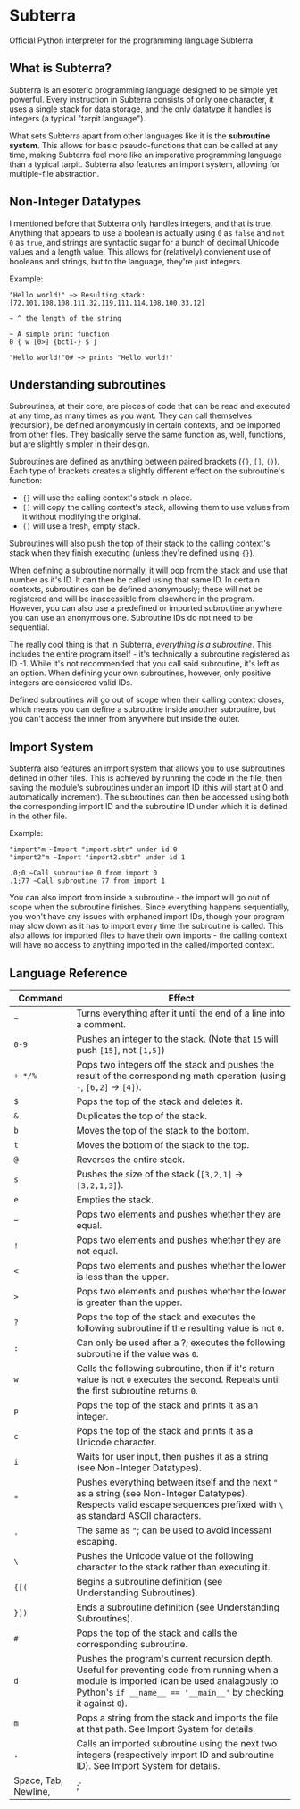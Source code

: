 # Subterra
Official Python interpreter for the programming language Subterra

## What is Subterra?
Subterra is an esoteric programming language designed to be simple yet powerful. Every instruction in Subterra consists of only one character, it uses a single stack for data storage, and the only datatype it handles is integers (a typical "tarpit language").

What sets Subterra apart from other languages like it is the **subroutine system**. This allows for basic pseudo-functions that can be called at any time, making Subterra feel more like an imperative programming language than a typical tarpit. Subterra also features an import system, allowing for multiple-file abstraction.

## Non-Integer Datatypes

I mentioned before that Subterra only handles integers, and that is true. Anything that appears to use a boolean is actually using `0` as `false` and `not 0` as `true`, and strings are syntactic sugar for a bunch of decimal Unicode values and a length value. This allows for (relatively) convienent use of booleans and strings, but to the language, they're just integers.

Example:
```
"Hello world!" ~> Resulting stack: [72,101,108,108,111,32,119,111,114,108,100,33,12]
                                                                                ~ ^ the length of the string

~ A simple print function
0 { w [0>] {bct1-} $ }

"Hello world!"0# ~> prints "Hello world!"
```

## Understanding subroutines
Subroutines, at their core, are pieces of code that can be read and executed at any time, as many times as you want. They can call themselves (recursion), be defined anonymously in certain contexts, and be imported from other files. They basically serve the same function as, well, functions, but are slightly simpler in their design.

Subroutines are defined as anything between paired brackets (`{}`, `[]`, `()`). Each type of brackets creates a slightly different effect on the subroutine's function:
* `{}` will use the calling context's stack in place.
* `[]` will copy the calling context's stack, allowing them to use values from it without modifying the original.
* `()` will use a fresh, empty stack.

Subroutines will also push the top of their stack to the calling context's stack when they finish executing (unless they're defined using `{}`).

When defining a subroutine normally, it will pop from the stack and use that number as it's ID. It can then be called using that same ID. In certain contexts, subroutines can be defined anonymously; these will not be registered and will be inaccessible from elsewhere in the program. However, you can also use a predefined or imported subroutine anywhere you can use an anonymous one. Subroutine IDs do not need to be sequential.

The really cool thing is that in Subterra, _everything is a subroutine_. This includes the entire program itself - it's technically a subroutine registered as ID -1. While it's not recommended that you call said subroutine, it's left as an option. When defining your own subroutines, however, only positive integers are considered valid IDs.

Defined subroutines will go out of scope when their calling context closes, which means you can define a subroutine inside another subroutine, but you can't access the inner from anywhere but inside the outer.

## Import System
Subterra also features an import system that allows you to use subroutines defined in other files. This is achieved by running the code in the file, then saving the module's subroutines under an import ID (this will start at 0 and automatically increment). The subroutines can then be accessed using both the corresponding import ID and the subroutine ID under which it is defined in the other file.

Example:
```
"import"m ~Import "import.sbtr" under id 0
"import2"m ~Import "import2.sbtr" under id 1

.0;0 ~Call subroutine 0 from import 0
.1;77 ~Call subroutine 77 from import 1
```

You can also import from inside a subroutine - the import will go out of scope when the subroutine finishes. Since everything happens sequentially, you won't have any issues with orphaned import IDs, though your program may slow down as it has to import every time the subroutine is called. This also allows for imported files to have their own imports - the calling context will have no access to anything imported in the called/imported context.

## Language Reference
| Command | Effect |
| --- | --- |
| `~` | Turns everything after it until the end of a line into a comment. |
| `0-9` | Pushes an integer to the stack. (Note that `15` will push `[15]`, not `[1,5]`) |
| `+-*/%` | Pops two integers off the stack and pushes the result of the corresponding math operation (using `-`, `[6,2]` -> `[4]`). |
| `$` | Pops the top of the stack and deletes it. |
| `&` | Duplicates the top of the stack. |
| `b` | Moves the top of the stack to the bottom. |
| `t` | Moves the bottom of the stack to the top. |
| `@` | Reverses the entire stack. |
| `s` | Pushes the size of the stack (`[3,2,1]` -> `[3,2,1,3]`). |
| `e` | Empties the stack. |
| `=` | Pops two elements and pushes whether they are equal. |
| `!` | Pops two elements and pushes whether they are not equal. |
| `<` | Pops two elements and pushes whether the lower is less than the upper. |
| `>` | Pops two elements and pushes whether the lower is greater than the upper. |
| `?` | Pops the top of the stack and executes the following subroutine if the resulting value is not `0`. |
| `:` | Can only be used after a ?; executes the following subroutine if the value was `0`. |
| `w` | Calls the following subroutine, then if it's return value is not `0` executes the second. Repeats until the first subroutine returns `0`. |
| `p` | Pops the top of the stack and prints it as an integer. |
| `c` | Pops the top of the stack and prints it as a Unicode character. |
| `i` | Waits for user input, then pushes it as a string (see Non-Integer Datatypes). |
| `"` | Pushes everything between itself and the next `"` as a string (see Non-Integer Datatypes). Respects valid escape sequences prefixed with `\` as standard ASCII characters. |
| `'` | The same as `"`; can be used to avoid incessant escaping. |
| `\` | Pushes the Unicode value of the following character to the stack rather than executing it. |
| `{[(` | Begins a subroutine definition (see Understanding Subroutines). |
| `}])` | Ends a subroutine definition (see Understanding Subroutines). |
| `#` | Pops the top of the stack and calls the corresponding subroutine. |
| `d` | Pushes the program's current recursion depth. Useful for preventing code from running when a module is imported (can be used analagously to Python's `if __name__ == '__main__'` by checking it against `0`). |
| `m` | Pops a string from the stack and imports the file at that path. See Import System for details. |
| `.` | Calls an imported subroutine using the next two integers (respectively import ID and subroutine ID). See Import System for details. |
| Space, Tab, Newline, `|;` | Token seperators (i.e. `15` will push `[15]`, where `1;5` will push `[1,5]`. Will be otherwise ignored. |
